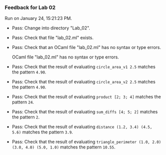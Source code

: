### Feedback for Lab 02

Run on January 24, 15:21:23 PM.

+ Pass: Change into directory "Lab_02".

+ Pass: Check that file "lab_02.ml" exists.

+ Pass: Check that an OCaml file "lab_02.ml" has no syntax or type errors.

    OCaml file "lab_02.ml" has no syntax or type errors.



+ Pass: Check that the result of evaluating `circle_area_v1 2.5` matches the pattern `4.90`.

   



+ Pass: Check that the result of evaluating `circle_area_v2 2.5` matches the pattern `4.90`.

   



+ Pass: Check that the result of evaluating `product [2; 3; 4]` matches the pattern `24`.

   



+ Pass: Check that the result of evaluating `sum_diffs [4; 5; 2]` matches the pattern `2`.

   



+ Pass: Check that the result of evaluating `distance (1.2, 3.4) (4.5, 5.6)` matches the pattern `3.9`.

   



+ Pass: Check that the result of evaluating `triangle_perimeter (1.0, 2.0) (3.0, 4.0) (5.0, 1.0)` matches the pattern `10.55`.

   



